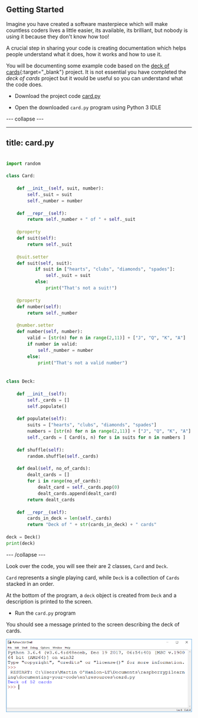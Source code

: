 ## Getting Started

Imagine you have created a software masterpiece which will make countless coders lives a little easier, its available, its brilliant, but nobody is using it because they  don't know how too!

A crucial step in sharing your code is creating documentation which helps people understand what it does, how it works and how to use it.

You will be documenting some example code based on the [deck of cards](https://projects.raspberrypi.org/en/projects/deck-of-cards){:target="_blank"} project. It is not essential you have completed the *deck of cards* project but it would be useful so you can understand what the code does.

+ Download the project code [card.py](resources/card.py)

+ Open the downloaded `card.py` program using Python 3 IDLE

--- collapse ---

---
title: card.py
---

```python

import random

class Card:

    def __init__(self, suit, number):
        self._suit = suit
        self._number = number

    def __repr__(self):
        return self._number + " of " + self._suit

    @property
    def suit(self):
        return self._suit

    @suit.setter
    def suit(self, suit):
           if suit in ["hearts", "clubs", "diamonds", "spades"]:
               self._suit = suit
           else:
               print("That's not a suit!")

    @property
    def number(self):
        return self._number

    @number.setter
    def number(self, number):
        valid = [str(n) for n in range(2,11)] + ["J", "Q", "K", "A"]
        if number in valid:
            self._number = number
        else:
            print("That's not a valid number")


class Deck:

    def __init__(self):
        self._cards = []
        self.populate()

    def populate(self):
        suits = ["hearts", "clubs", "diamonds", "spades"]
        numbers = [str(n) for n in range(2,11)] + ["J", "Q", "K", "A"]
        self._cards = [ Card(s, n) for s in suits for n in numbers ]

    def shuffle(self):
        random.shuffle(self._cards)

    def deal(self, no_of_cards):
        dealt_cards = []
        for i in range(no_of_cards):
            dealt_card = self._cards.pop(0)
            dealt_cards.append(dealt_card)
        return dealt_cards

    def __repr__(self):
        cards_in_deck = len(self._cards)
        return "Deck of " + str(cards_in_deck) + " cards"
        
deck = Deck()
print(deck)

```

--- /collapse ---

Look over the code, you will see their are 2 classes, `Card` and `Deck`.

`Card` represents a single playing card, while `Deck` is a collection of `Cards` stacked in an order.

At the bottom of the program, a `deck` object is created from `Deck` and a description is printed to the screen.

+ Run the `card.py` program

You should see a message printed to the screen describing the deck of cards.

![deck of 52 cards](images/deckofcards.png)

